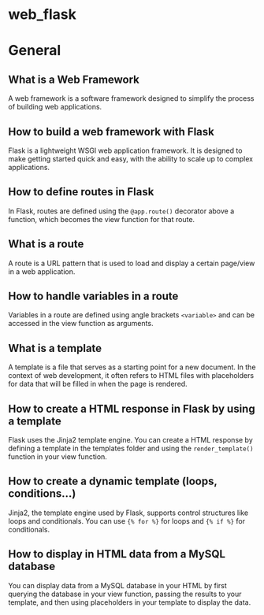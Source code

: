 # web_flask

# General

## What is a Web Framework
A web framework is a software framework designed to simplify the process of building web applications.

## How to build a web framework with Flask
Flask is a lightweight WSGI web application framework. It is designed to make getting started quick and easy, with the ability to scale up to complex applications.

## How to define routes in Flask
In Flask, routes are defined using the `@app.route()` decorator above a function, which becomes the view function for that route.

## What is a route
A route is a URL pattern that is used to load and display a certain page/view in a web application.

## How to handle variables in a route
Variables in a route are defined using angle brackets `<variable>` and can be accessed in the view function as arguments.

## What is a template
A template is a file that serves as a starting point for a new document. In the context of web development, it often refers to HTML files with placeholders for data that will be filled in when the page is rendered.

## How to create a HTML response in Flask by using a template
Flask uses the Jinja2 template engine. You can create a HTML response by defining a template in the templates folder and using the `render_template()` function in your view function.

## How to create a dynamic template (loops, conditions…)
Jinja2, the template engine used by Flask, supports control structures like loops and conditionals. You can use `{% for %}` for loops and `{% if %}` for conditionals.

## How to display in HTML data from a MySQL database
You can display data from a MySQL database in your HTML by first querying the database in your view function, passing the results to your template, and then using placeholders in your template to display the data.

